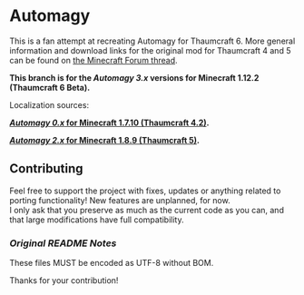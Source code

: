 Automagy
========

This is a fan attempt at recreating Automagy for Thaumcraft 6. More general information and download links for the original mod for Thaumcraft 4 and 5 can be found on [the Minecraft Forum thread](http://www.minecraftforum.net/forums/mapping-and-modding/minecraft-mods/wip-mods/2125369-tc4-5-addon-automagy-automation-and-logistics-v2).

**This branch is for the _Automagy 3.x_ versions for Minecraft 1.12.2 (Thaumcraft 6 Beta).**

Localization sources: 

**[_Automagy 0.x_ for Minecraft 1.7.10 (Thaumcraft 4.2)](https://github.com/Tuhljin/Automagy).**

**[_Automagy 2.x_ for Minecraft 1.8.9 (Thaumcraft 5)](https://github.com/Tuhljin/Automagy/tree/1.8.9).**

## Contributing

Feel free to support the project with fixes, updates or anything related to porting functionality! New features are unplanned, for now.  
I only ask that you preserve as much as the current code as you can, and that large modifications have full compatibility.

### *Original README Notes*

These files MUST be encoded as UTF-8 without BOM.

Thanks for your contribution!
